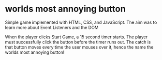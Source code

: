 # worlds most annoying button
 Simple game implemented with HTML, CSS, and JavaScript.
 The aim was to learn more about Event Listeners and the DOM

When the player clicks Start Game, a 15 second timer starts. The player must successfully click the button before the timer runs out. 
The catch is that button moves every time the user mouses over it, hence the name the worlds most annoying button!
